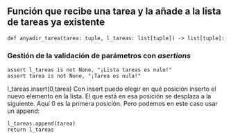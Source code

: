 ## Función que recibe una tarea y la añade a la lista de tareas ya existente

```
def anyadir_tarea(tarea: tuple, l_tareas: list[tuple]) -> list[tuple]:
```

### Gestión de la validación de parámetros con *asertions*

    assert l_tareas is not None, "¡Lista tareas es nulo!"
    assert tarea is not None, "¡Tarea es nula!"

l_tareas.insert(0,tarea)
Con insert puedo elegir en qué posición inserto el nuevo elemento en la lista. El que está en esa posición se desplaza a la siguiente. Aquí 0 es la primera posición. Pero podemos en este caso usar un append:

    l_tareas.append(tarea)
    return l_tareas
